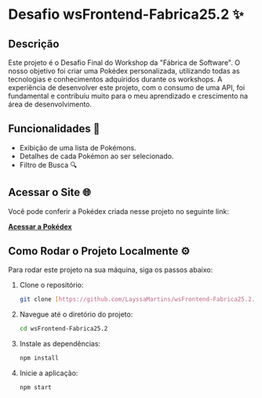 # Desafio wsFrontend-Fabrica25.2 ✨

## Descrição 
Este projeto é o Desafio Final do Workshop da "Fábrica de Software". O nosso objetivo foi criar uma Pokédex personalizada, utilizando todas as tecnologias e conhecimentos adquiridos durante os workshops. A experiência de desenvolver este projeto, com o consumo de uma API, foi fundamental e contribuiu muito para o meu aprendizado e crescimento na área de desenvolvimento.

## Funcionalidades 🚀
* Exibição de uma lista de Pokémons.
* Detalhes de cada Pokémon ao ser selecionado.
* Filtro de Busca 🔍

## Acessar o Site 🌐
Você pode conferir a Pokédex criada nesse projeto no seguinte link:

[**Acessar a Pokédex**](https://pokedex-frontend-fabrica25-2.vercel.app/)

## Como Rodar o Projeto Localmente ⚙️
Para rodar este projeto na sua máquina, siga os passos abaixo:

1.  Clone o repositório:
    ```bash
    git clone [https://github.com/LayssaMartins/wsFrontend-Fabrica25.2.git](https://github.com/LayssaMartins/wsFrontend-Fabrica25.2.git)
    ```
2.  Navegue até o diretório do projeto:
    ```bash
    cd wsFrontend-Fabrica25.2
    ```
3.  Instale as dependências:
    ```bash
    npm install
    ```
4.  Inicie a aplicação:
    ```bash
    npm start
    ```
